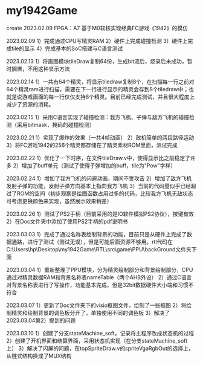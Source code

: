 # my1942Game

create 2023.02.09
FPGA：A7
基于M0软核实现经典FC游戏《1942》的模仿

2023.02.09
	1）完成通过CPU写精灵RAM
	2）硬件上完成碰撞检测
	3）硬件上完成tile的显示
	4）完成基本的SoC搭建与C语言测试

2023.02.13
	1）将画图模块tileDraw复制64份，生成bit流后，烧录后未成功，暂时搁置，不用这种显示方法

2023.02.14
	1）一共有64个精灵，将显示tiledraw复制8个，在扫描每一行之前对64个精灵ram进行扫描，需要在下一行进行显示的精灵会存到8个tiledraw中；也就是说游戏画面的每一行仅仅支持8个精灵。目前已经完成测试，并且很大程度上减少了资源的消耗。

2023.02.15
	1）采用C语言实现了碰撞检测：我方飞机、子弹与敌方飞机的碰撞检测（采用bitmask，掩码的碰撞检测）

2023.02.21
	1）实现了爆炸的效果（一共4帧动画）
	2）敌机简单的两段路径运动
	3）将FC游戏1942的256个精灵都存储在了精灵素材ROM里面，测试完成

2023.02.22
	1）优化了一下时序，在文件tileDraw.v中，使得显示比之前稳定了许多
	2）增加了buff单元（测试了使得子弹增加的buff，tile为"Pow"字样）

2023.02.24
	1）增加了我方飞机的闪避动画，期间不受攻击
	2）增加了敌方飞机发射子弹的功能，发射子弹方向基本上指向我方飞机
	3）当前的代码量似乎已经超过了ROM的空间（初步观察是绘图函数占用过多的代码，比较我方飞机无敌状态可考虑更换颜色来实现，虽然展示效果稍差）

2023.02.26
	1）测试了PS2手柄（目前采用的是IO软件模拟PS2协议），按键有效
	2）在Doc文件夹中添加了使用PS2手柄的pdf说明书

2023.03.03
	1）完成了通过名称表绘制背景的功能，目前只是从硬件上完成了数据通路，进行了测试（测试无误），但是可能后面资源不够用。rtl代码在C:\Users\hp\Desktop\my1942Game\RTL\src\game\PPU\backGround文件夹下面

2023.03.04
	1）重新整理了PPU模块，分为精灵绘制部分和背景绘制部分，CPU通过对精灵数据RAM和背景名称表nameTable（两个AHB外设）
	2）通过C语言对背景名称表进行了写操作，功能基本完成，但是32bit数据硬件大小端和习惯不符合

2023.03.07
	1）更新了Doc文件夹下的visio框图文件，绘制了一些框图
	2）将绘制精灵和绘制背景的调色板分开了，单独使用不同的调色板
	3）解决了2023.03.04第2）提到的问题

2023.03.10
	1）创建了分支stateMachine_soft，记录将主程序改成状态机的过程
	2）创建了开机界面和结算界面，采用状态机实现（在分支stateMachine_soft上）
	3）解决了闪屏的问题，在topSpriteDraw.v的spriteVgaRgbOut的选择上，从链式结构换成了MUX结构